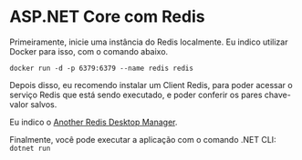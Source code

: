 # ASP.NET Core com Redis

Primeiramente, inicie uma instância do Redis localmente. Eu indico utilizar Docker para isso, com o comando abaixo.

```docker run -d -p 6379:6379 --name redis redis```

Depois disso, eu recomendo instalar um Client Redis, para poder acessar o serviço Redis que está sendo executado, e poder conferir os pares chave-valor salvos.

Eu indico o [Another Redis Desktop Manager](https://github.com/qishibo/AnotherRedisDesktopManager/releases).

Finalmente, você pode executar a aplicação com o comando .NET CLI:  
```dotnet run```
